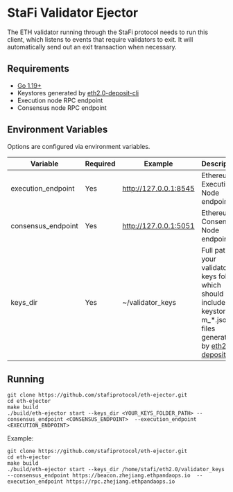 # StaFi Validator Ejector

The ETH validator running through the StaFi protocol needs to run this client, which listens to events that require validators to exit. It will automatically send out an exit transaction when necessary.

## Requirements

* [Go 1.19+](https://golang.org/dl/)
* Keystores generated by [eth2.0-deposit-cli](https://github.com/stafiprotocol/eth2.0-deposit-cli)
* Execution node RPC endpoint
* Consensus node RPC endpoint

## Environment Variables

Options are configured via environment variables.

| Variable                   | Required | Example       | Description                                                                                                                                                                                                                                             |
| -------------------------- | -------- | --------------------- | ------------------------------------------------------------------------------------------------------------------------------------------------------------------------------------------------------------------------------------------------------- |
| execution_endpoint         | Yes      | http://127.0.0.1:8545   | Ethereum Execution Node endpoint                                                                                                                                                                                                                        |
| consensus_endpoint         | Yes      | http://127.0.0.1:5051   | Ethereum Consensus Node endpoint                                                                                                                                                                                                                        |
| keys_dir                   | Yes      | ~/validator_keys      | Full path to your validator keys folder, which should include keystore-m_*.json files generated by [eth2.0-deposit-cli](https://github.com/stafiprotocol/eth2.0-deposit-cli)


## Running

```
git clone https://github.com/stafiprotocol/eth-ejector.git
cd eth-ejector
make build
./build/eth-ejector start --keys_dir <YOUR_KEYS_FOLDER_PATH> --consensus_endpoint <CONSENSUS_ENDPOINT>  --execution_endpoint <EXECUTION_ENDPOINT>
```

Example:
```
git clone https://github.com/stafiprotocol/eth-ejector.git
cd eth-ejector
make build
./build/eth-ejector start --keys_dir /home/stafi/eth2.0/validator_keys --consensus_endpoint https://beacon.zhejiang.ethpandaops.io  --execution_endpoint https://rpc.zhejiang.ethpandaops.io
```
